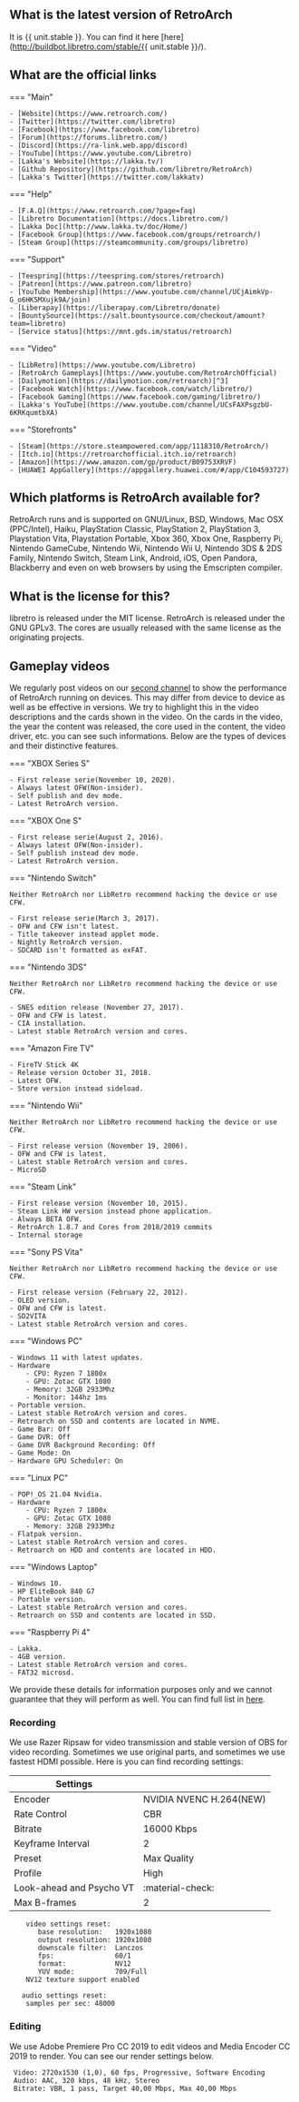 ## What is the latest version of RetroArch

It is {{ unit.stable }}. You can find it here [here](http://buildbot.libretro.com/stable/{{ unit.stable }}/).

## What are the official links

=== "Main"

	- [Website](https://www.retroarch.com/)
	- [Twitter](https://twitter.com/libretro)	
	- [Facebook](https://www.facebook.com/libretro)
	- [Forum](https://forums.libretro.com/)
	- [Discord](https://ra-link.web.app/discord)
	- [YouTube](https://www.youtube.com/Libretro)
	- [Lakka's Website](https://lakka.tv/)
	- [Github Repository](https://github.com/libretro/RetroArch)
	- [Lakka's Twitter](https://twitter.com/lakkatv)

=== "Help"

	- [F.A.Q](https://www.retroarch.com/?page=faq)
	- [Libretro Documentation](https://docs.libretro.com/)
	- [Lakka Doc](http://www.lakka.tv/doc/Home/)
	- [Facebook Group](https://www.facebook.com/groups/retroarch/)
	- [Steam Group](https://steamcommunity.com/groups/libretro)

=== "Support"

	- [Teespring](https://teespring.com/stores/retroarch)
	- [Patreon](https://www.patreon.com/libretro)
	- [YouTube Membership](https://www.youtube.com/channel/UCjAimkVp-G_o6HK5MXujk9A/join)
	- [Liberapay](https://liberapay.com/Libretro/donate)
	- [BountySource](https://salt.bountysource.com/checkout/amount?team=libretro)
 	- [Service status](https://mnt.gds.im/status/retroarch)

=== "Video"

	- [LibRetro](https://www.youtube.com/Libretro)
	- [RetroArch Gameplays](https://www.youtube.com/RetroArchOfficial)
	- [Dailymotion](https://dailymotion.com/retroarch)[^3]
	- [Facebook Watch](https://www.facebook.com/watch/libretro/)
	- [Facebook Gaming](https://www.facebook.com/gaming/libretro/)
	- [Lakka's YouTube](https://www.youtube.com/channel/UCsFAXPsgzbU-6KRKqumtbXA)

=== "Storefronts"

	- [Steam](https://store.steampowered.com/app/1118310/RetroArch/)
	- [Itch.io](https://retroarchofficial.itch.io/retroarch)
	- [Amazon](https://www.amazon.com/gp/product/B09753XRVF)
	- [HUAWEI AppGallery](https://appgallery.huawei.com/#/app/C104593727)

## Which platforms is RetroArch available for?
RetroArch runs and is supported on GNU/Linux, BSD, Windows, Mac OSX (PPC/Intel), Haiku, PlayStation Classic, PlayStation 2, PlayStation 3, Playstation Vita, Playstation Portable, Xbox 360, Xbox One, Raspberry Pi, Nintendo GameCube, Nintendo Wii, Nintendo Wii U, Nintendo 3DS & 2DS Family, Nintendo Switch, Steam Link, Android, iOS, Open Pandora, Blackberry and even on web browsers by using the Emscripten compiler.

## What is the license for this?
libretro is released under the MIT license. RetroArch is released under the GNU GPLv3. The cores are usually released with the same license as the originating projects.

## Gameplay videos

We regularly post videos on our [second channel](https://www.youtube.com/RetroArchOfficial) to show the performance of RetroArch running on devices. This may differ from device to device as well as be effective in versions. We try to highlight this in the video descriptions and the cards shown in the video. On the cards in the video, the year the content was released, the core used in the content, the video driver, etc. you can see such informations. Below are the types of devices and their distinctive features.

=== "XBOX Series S"

	- First release serie(November 10, 2020).
	- Always latest OFW(Non-insider).
	- Self publish and dev mode.
	- Latest RetroArch version.

=== "XBOX One S"

	- First release serie(August 2, 2016).
	- Always latest OFW(Non-insider).
	- Self publish instead dev mode.
	- Latest RetroArch version.

=== "Nintendo Switch"

	Neither RetroArch nor LibRetro recommend hacking the device or use CFW.

	- First release serie(March 3, 2017).
	- OFW and CFW isn't latest.
	- Title takeover instead applet mode.
	- Nightly RetroArch version.
	- SDCARD isn't formatted as exFAT. 

=== "Nintendo 3DS"

	Neither RetroArch nor LibRetro recommend hacking the device or use CFW.

	- SNES edition release (November 27, 2017).
	- OFW and CFW is latest.
	- CIA installation.
	- Latest stable RetroArch version and cores. 

=== "Amazon Fire TV"

	- FireTV Stick 4K
	- Release version October 31, 2018.
	- Latest OFW.
	- Store version instead sideload.

=== "Nintendo Wii"

	Neither RetroArch nor LibRetro recommend hacking the device or use CFW.

	- First release version (November 19, 2006).
	- OFW and CFW is latest.
	- Latest stable RetroArch version and cores.
	- MicroSD

=== "Steam Link"

	- First release version (November 10, 2015).
	- Steam Link HW version instead phone application.
	- Always BETA OFW.
	- RetroArch 1.8.7 and Cores from 2018/2019 commits
	- Internal storage	

=== "Sony PS Vita"

	Neither RetroArch nor LibRetro recommend hacking the device or use CFW.

	- First release version (February 22, 2012).
	- OLED version.
	- OFW and CFW is latest.
	- SD2VITA
	- Latest stable RetroArch version and cores. 

=== "Windows PC"

	- Windows 11 with latest updates.
	- Hardware	
		- CPU: Ryzen 7 1800x
		- GPU: Zotac GTX 1080
		- Memory: 32GB 2933Mhz
		- Monitor: 144hz 1ms
	- Portable version.
	- Latest stable RetroArch version and cores.
	- Retroarch on SSD and contents are located in NVME.
	- Game Bar: Off
	- Game DVR: Off
	- Game DVR Background Recording: Off
	- Game Mode: On
	- Hardware GPU Scheduler: On

=== "Linux PC"

	- POP!_OS 21.04 Nvidia.
	- Hardware	
		- CPU: Ryzen 7 1800x
		- GPU: Zotac GTX 1080
		- Memory: 32GB 2933Mhz
	- Flatpak version.
	- Latest stable RetroArch version and cores.
	- Retroarch on HDD and contents are located in HDD.

=== "Windows Laptop"

	- Windows 10.
	- HP EliteBook 840 G7
	- Portable version.
	- Latest stable RetroArch version and cores.
	- Retroarch on SSD and contents are located in SSD.

=== "Raspberry Pi 4"

	- Lakka.
	- 4GB version.
	- Latest stable RetroArch version and cores.
	- FAT32 microsd.

We provide these details for information purposes only and we cannot guarantee that they will perform as well. You can find full list in [here](https://www.youtube.com/c/RetroArchOfficial/playlists?view=50&sort=dd&shelf_id=12).

### Recording

We use Razer Ripsaw for video transmission and stable version of OBS for video recording. Sometimes we use original parts, and sometimes we use fastest HDMI possible. Here is you can find recording settings:

| Settings      |                        |
| ----------- | ------------------------------------ |
| Encoder       | NVIDIA NVENC H.264(NEW)  |
| Rate Control       | CBR |
| Bitrate    | 16000 Kbps |
| Keyframe Interval    | 2 |
| Preset    | Max Quality |
| Profile    | High |
| Look-ahead and Psycho VT    | :material-check: |
| Max B-frames    | 2 |

 ```
	 video settings reset:
	 	base resolution:   1920x1080
	 	output resolution: 1920x1080
	 	downscale filter:  Lanczos
	 	fps:               60/1
	 	format:            NV12
	 	YUV mode:          709/Full
	 NV12 texture support enabled

	audio settings reset:
	 samples per sec: 48000
 ```

### Editing

We use Adobe Premiere Pro CC 2019 to edit videos and Media Encoder CC 2019 to render. You can see our render settings below.

```
 Video: 2720x1530 (1,0), 60 fps, Progressive, Software Encoding
 Audio: AAC, 320 kbps, 48 kHz, Stereo
 Bitrate: VBR, 1 pass, Target 40,00 Mbps, Max 40,00 Mbps
```
